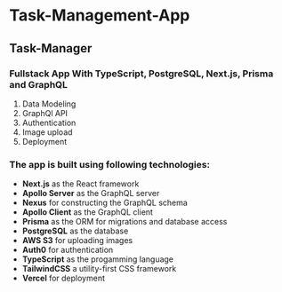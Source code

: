 # Task-Management-App

## Task-Manager

### Fullstack App With TypeScript, PostgreSQL, Next.js, Prisma and GraphQL

1. Data Modeling
2. GraphQl API
3. Authentication
4. Image upload
5. Deployment

### The app is built using following technologies:

- **Next.js** as the React framework
- **Apollo Server** as the GraphQL server
- **Nexus** for constructing the GraphQL schema
- **Apollo Client** as the GraphQL client
- **Prisma** as the ORM for migrations and database access
- **PostgreSQL** as the database
- **AWS S3** for uploading images
- **Auth0** for authentication
- **TypeScript** as the progamming language
- **TailwindCSS** a utility-first CSS framework
- **Vercel** for deployment
